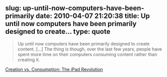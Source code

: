 slug: up-until-now-computers-have-been-primarily
date: 2010-04-07 21:20:38
title: Up until now computers have been primarily designed to create...
type: quote
---

> Up until now computers have been primarily designed to create content. […] The thing is though, over the last few years, people have spent more time on their computers consuming content rather than creating it.

[Creation vs. Consumption: The iPad Revolution](http://www.thomas-fitzgerald.net/2010/04/06/content-creation-v-s-content-consumption-the-ipad-revolution/)
